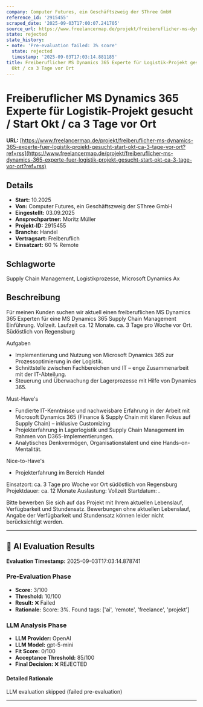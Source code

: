 ```yaml
---
company: Computer Futures, ein Geschäftszweig der SThree GmbH
reference_id: '2915455'
scraped_date: '2025-09-03T17:00:07.241705'
source_url: https://www.freelancermap.de/projekt/freiberuflicher-ms-dynamics-365-experte-fuer-logistik-projekt-gesucht-start-okt-ca-3-tage-vor-ort?ref=rss
state: rejected
state_history:
- note: 'Pre-evaluation failed: 3% score'
  state: rejected
  timestamp: '2025-09-03T17:03:14.881185'
title: Freiberuflicher MS Dynamics 365 Experte für Logistik-Projekt gesucht / Start
  Okt / ca 3 Tage vor Ort
---
```



# Freiberuflicher MS Dynamics 365 Experte für Logistik-Projekt gesucht / Start Okt / ca 3 Tage vor Ort
**URL:** [https://www.freelancermap.de/projekt/freiberuflicher-ms-dynamics-365-experte-fuer-logistik-projekt-gesucht-start-okt-ca-3-tage-vor-ort?ref=rss](https://www.freelancermap.de/projekt/freiberuflicher-ms-dynamics-365-experte-fuer-logistik-projekt-gesucht-start-okt-ca-3-tage-vor-ort?ref=rss)
## Details
- **Start:** 10.2025
- **Von:** Computer Futures, ein Geschäftszweig der SThree GmbH
- **Eingestellt:** 03.09.2025
- **Ansprechpartner:** Moritz Müller
- **Projekt-ID:** 2915455
- **Branche:** Handel
- **Vertragsart:** Freiberuflich
- **Einsatzart:** 60
                                                % Remote

## Schlagworte
Supply Chain Management, Logistikprozesse, Microsoft Dynamics Ax

## Beschreibung
Für meinen Kunden suchen wir aktuell einen freiberuflichen MS Dynamics 365 Experten für eine MS Dynamics 365 Supply Chain Management Einführung. Vollzeit. Laufzeit ca. 12 Monate. ca. 3 Tage pro Woche vor Ort. Südöstlich von Regensburg

Aufgaben
* Implementierung und Nutzung von Microsoft Dynamics 365 zur Prozessoptimierung in der Logistik.
* Schnittstelle zwischen Fachbereichen und IT – enge Zusammenarbeit mit der IT-Abteilung.
* Steuerung und Überwachung der Lagerprozesse mit Hilfe von Dynamics 365.

Must-Have's
* Fundierte IT-Kenntnisse und nachweisbare Erfahrung in der Arbeit mit Microsoft Dynamics 365 (Finance & Supply Chain mit klaren Fokus auf Supply Chain) – inklusive Customizing
* Projekterfahrung in Lagerlogistik und Supply Chain Management im Rahmen von D365-Implementierungen.
* Analytisches Denkvermögen, Organisationstalent und eine Hands-on-Mentalität.

Nice-to-Have's
* Projekterfahrung im Bereich Handel

Einsatzort: ca. 3 Tage pro Woche vor Ort südöstlich von Regensburg
Projektdauer: ca. 12 Monate
Auslastung: Vollzeit
Startdatum: .

Bitte bewerben Sie sich auf das Projekt mit Ihrem aktuellen Lebenslauf, Verfügbarkeit und Stundensatz.
Bewerbungen ohne aktuellen Lebenslauf, Angabe der Verfügbarkeit und Stundensatz können leider nicht berücksichtigt werden.

---

## 🤖 AI Evaluation Results

**Evaluation Timestamp:** 2025-09-03T17:03:14.878741

### Pre-Evaluation Phase
- **Score:** 3/100
- **Threshold:** 10/100
- **Result:** ❌ Failed
- **Rationale:** Score: 3%. Found tags: ['ai', 'remote', 'freelance', 'projekt']

### LLM Analysis Phase
- **LLM Provider:** OpenAI
- **LLM Model:** gpt-5-mini
- **Fit Score:** 0/100
- **Acceptance Threshold:** 85/100
- **Final Decision:** ❌ REJECTED

#### Detailed Rationale
LLM evaluation skipped (failed pre-evaluation)

---
